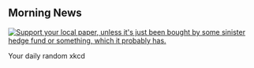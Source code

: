 ## Morning News
[![Support your local paper, unless it's just been bought by some sinister hedge fund or something, which it probably has.](https://imgs.xkcd.com/comics/morning_news.png)](https://xkcd.com/1996/ "Support your local paper, unless it's just been bought by some sinister hedge fund or something, which it probably has.")

Your daily random xkcd
